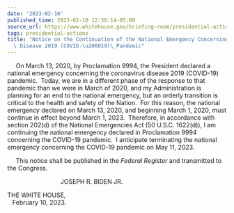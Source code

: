 ```yaml
---
date: '2023-02-10'
published_time: 2023-02-10 12:30:14-05:00
source_url: https://www.whitehouse.gov/briefing-room/presidential-actions/2023/02/10/notice-on-the-continuation-of-the-national-emergency-concerning-the-coronavirus-disease-2019-covid-19-pandemic-3/
tags: presidential-actions
title: "Notice on the Continuation of the National Emergency Concerning the Coronavirus\
  \ Disease 2019 (COVID-\u206019)\_Pandemic"
---
```

 
     On March 13, 2020, by Proclamation 9994, the President declared a
national emergency concerning the coronavirus disease 2019 (COVID-19)
pandemic.  Today, we are in a different phase of the response to that
pandemic than we were in March of 2020, and my Administration is
planning for an end to the national emergency, but an orderly transition
is critical to the health and safety of the Nation.  For this reason,
the national emergency declared on March 13, 2020, and beginning March
1, 2020, must continue in effect beyond March 1, 2023.  Therefore, in
accordance with section 202(d) of the National Emergencies Act (50
U.S.C. 1622(d)), I am continuing the national emergency declared in
Proclamation 9994 concerning the COVID-19 pandemic.  I anticipate
terminating the national emergency concerning the COVID-19 pandemic on
May 11, 2023.

     This notice shall be published in the *Federal Register* and
transmitted to the Congress.

                               JOSEPH R. BIDEN JR.

THE WHITE HOUSE,  
   February 10, 2023.
